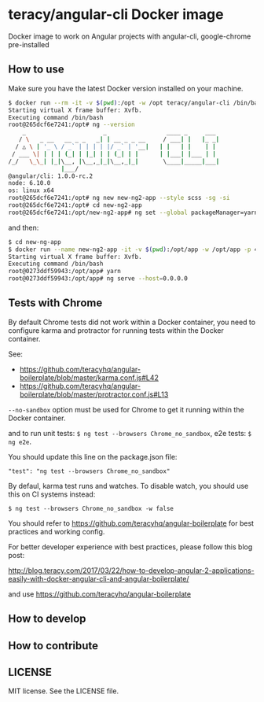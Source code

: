 teracy/angular-cli Docker image
===============================

Docker image to work on Angular projects with angular-cli, google-chrome pre-installed


How to use
----------

Make sure you have the latest Docker version installed on your machine.

```bash
$ docker run --rm -it -v $(pwd):/opt -w /opt teracy/angular-cli /bin/bash
Starting virtual X frame buffer: Xvfb.
Executing command /bin/bash
root@265dcf6e7241:/opt# ng --version
    _                      _                 ____ _     ___
   / \   _ __   __ _ _   _| | __ _ _ __     / ___| |   |_ _|
  / △ \ | '_ \ / _` | | | | |/ _` | '__|   | |   | |    | |
 / ___ \| | | | (_| | |_| | | (_| | |      | |___| |___ | |
/_/   \_\_| |_|\__, |\__,_|_|\__,_|_|       \____|_____|___|
               |___/
@angular/cli: 1.0.0-rc.2
node: 6.10.0
os: linux x64
root@265dcf6e7241:/opt# ng new new-ng2-app --style scss -sg -si
root@265dcf6e7241:/opt# cd new-ng2-app
root@265dcf6e7241:/opt/new-ng2-app# ng set --global packageManager=yarn
```

and then:

```bash
$ cd new-ng-app
$ docker run --name new-ng2-app -it -v $(pwd):/opt/app -w /opt/app -p 4200:4200 teracy/angular-cli /bin/bash
Starting virtual X frame buffer: Xvfb.
Executing command /bin/bash
root@0273ddf59943:/opt/app# yarn
root@0273ddf59943:/opt/app# ng serve --host=0.0.0.0
```

Tests with Chrome
-----------------

By default Chrome tests did not work within a Docker container, you need to configure karma and
protractor for running tests within the Docker container.

See:

- https://github.com/teracyhq/angular-boilerplate/blob/master/karma.conf.js#L42
- https://github.com/teracyhq/angular-boilerplate/blob/master/protractor.conf.js#L13

`--no-sandbox` option must be used for Chrome to get it running within the Docker container.

and to run unit tests: `$ ng test --browsers Chrome_no_sandbox`, e2e tests: `$ ng e2e`.

You should update this line on the package.json file:

```
"test": "ng test --browsers Chrome_no_sandbox"
```

By defaul, karma test runs and watches. To disable watch, you should use this on CI systems instead:

```
$ ng test --browsers Chrome_no_sandbox -w false
```


You should refer to https://github.com/teracyhq/angular-boilerplate for best practices and working config.


For better developer experience with best practices, please follow this blog post:

http://blog.teracy.com/2017/03/22/how-to-develop-angular-2-applications-easily-with-docker-angular-cli-and-angular-boilerplate/

and use https://github.com/teracyhq/angular-boilerplate


How to develop
--------------


How to contribute
-----------------


LICENSE
-------

MIT license. See the LICENSE file.
